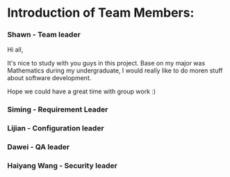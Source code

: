 # Introduction of Team Members: 


### Shawn - Team leader 


Hi all, 

It's nice to study with you guys in this project. Base on my major was Mathematics during my undergraduate, I would really like to do moren stuff about software development. 

Hope we could have a great time with group work :) 






### Siming  - Requirement Leader

### Lijian - Configuration leader

### Dawei - QA leader

### Haiyang Wang - Security leader 
